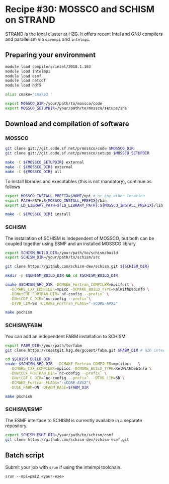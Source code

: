 # Recipe #30: MOSSCO and SCHISM on STRAND

STRAND is the local cluster at HZG. It offers recent Intel and GNU compilers and
parallelism via `openmpi` and `intelmpi`.

## Preparing your environment

```bash
module load compilers/intel/2018.1.163
module load intelmpi
module load esmf
module load netcdf
module load hdf5

alias cmake='cmake3 '
```

```bash
export MOSSCO_DIR=/your/path/to/mossco/code
export MOSSCO_SETUPDIR=/your/path/to/mossco/setups/sns
```

## Download and compilation of software

### MOSSCO

```bash
git clone git://git.code.sf.net/p/mossco/code $MOSSCO_DIR
git clone git://git.code.sf.net/p/mossco/setups $MOSSCO_SETUPDIR

make -C ${MOSSCO_SETUPDIR} external
make -C ${MOSSCO_DIR} external
make -C ${MOSSCO_DIR} all
```

To install libraries and executables (this is not mandatory), continue as follows

```bash
export MOSSCO_INSTALL_PREFIX=$HOME/opt # or any other location
export PATH=PATH:${MOSSCO_INSTALL_PREFIX}/bin
export LD_LIBRARY_PATH=${LD_LIBRARY_PATH}:${MOSSCO_INSTALL_PREFIX}/lib

make -C ${MOSSCO_DIR} install
```

### SCHISM

The installation of SCHISM is independent of MOSSCO, but both can be coupled
together using ESMF and an installed MOSSCO library

```bash
export SCHISM_BUILD_DIR=/your/path/to/schism/build
export SCHISM_DIR=/your/path/to/schism/src

git clone https://github.com/schism-dev/schism.git ${SCHISM_DIR}

mkdir -p $SCHISM_BUILD_DIR && cd $SCHISM_BUILD_DIR

cmake $SCHISM_SRC_DIR -DCMAKE_Fortran_COMPILER=mpiifort \
  -DCMAKE_CXX_COMPILER=mpicc -DCMAKE_BUILD_TYPE=RelWithDebInfo \
  -DDNetCDF_FORTRAN_DIR=`nf-config --prefix` \
  -DNetCDF_C_DIR=`nc-config --prefix`\
  -DTVD_LIM=SB -DCMAKE_Fortran_FLAGS="-xCORE-AVX2"

make pschism
```

### SCHISM/FABM

You can add an independent FABM installation to SCHISM

```bash
export FABM_DIR=/your/path/to/fabm
git clone https://coastgit.hzg.de/gcoast/fabm.git $FABM_DIR # HZG internal only, otherwise get public fabm repo

cd $SCHISM_BUILD_DIR
cmake $SCHISM_SRC_DIR  -DCMAKE_Fortran_COMPILER=mpiifort   \
  -DCMAKE_CXX_COMPILER=mpiicc -DCMAKE_BUILD_TYPE=RelWithDebInfo \
  -DNetCDF_FORTRAN_DIR=`nc-config --prefix` \
  -DNetCDF_C_DIR=`nc-config --prefix`  -DTVD_LIM=SB \
  -DCMAKE_Fortran_FLAGS="-xCORE-AVX2"\
  -DUSE_FABM=ON -DFABM_BASE=$FABM_DIR

make pschism
```

### SCHISM/ESMF

The ESMF interface to SCHISM is currently available in a separate repository.

```bash
export SCHISM_ESMF_DIR=/your/path/to/schism/esmf
git clone https://github.com/schism-dev/schism-esmf.git
```

## Batch script

Submit your job with `srun` if using the intelmpi toolchain.

    srun --mpi=pmi2 <your-exe> 
